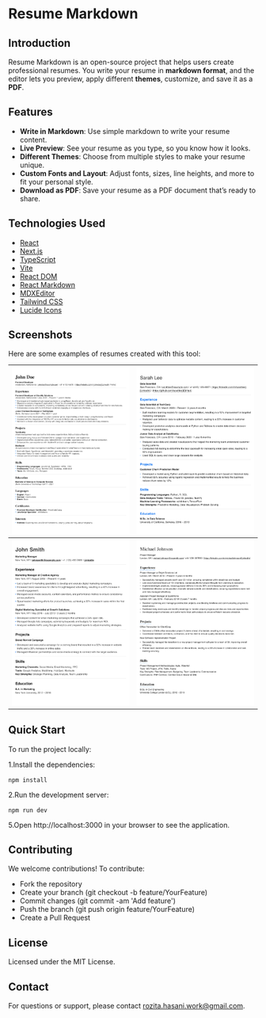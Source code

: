 # Resume Markdown

## Introduction
Resume Markdown is an open-source project that helps users create professional resumes. You write your resume in **markdown format**, and the editor lets you preview, apply different **themes**, customize, and save it as a **PDF**.

## Features
- **Write in Markdown**: Use simple markdown to write your resume content.
- **Live Preview**: See your resume as you type, so you know how it looks.
- **Different Themes**: Choose from multiple styles to make your resume unique.
- **Custom Fonts and Layout**: Adjust fonts, sizes, line heights, and more to fit your personal style.
- **Download as PDF**: Save your resume as a PDF document that’s ready to share.

## Technologies Used
- [React](https://react.dev/)
- [Next.js](https://nextjs.org/)
- [TypeScript](https://www.typescriptlang.org/)
- [Vite](https://vitejs.dev/)
- [React DOM](https://reactjs.org/docs/react-dom.html)
- [React Markdown](https://github.com/remarkjs/react-markdown)
- [MDXEditor](https://github.com/mdxeditor/editor)
- [Tailwind CSS](https://tailwindcss.com/)
- [Lucide Icons](https://lucide.dev/)

## Screenshots
Here are some examples of resumes created with this tool:

| ![Resume Example](/public/screenshots/mashhad-resume.png) | ![Resume Example](/public/screenshots/isfahan-resume.png) |
|-----------------------------------------------------------|-----------------------------------------------------------|
| ![Resume Example](/public/screenshots/tehran-resume.png)  | ![Resume Example](/public/screenshots/shiraz-resume.png)  |

## Quick Start
To run the project locally:

1.Install the dependencies:

```
npm install
```

2.Run the development server:

```
npm run dev
```

5.Open http://localhost:3000 in your browser to see the application.

## Contributing
We welcome contributions! To contribute:
- Fork the repository
- Create your branch (git checkout -b feature/YourFeature)
- Commit changes (git commit -am 'Add feature')
- Push the branch (git push origin feature/YourFeature)
- Create a Pull Request

## License
Licensed under the MIT License.

## Contact
For questions or support, please contact [rozita.hasani.work@gmail.com](mailto:rozita.hasani.work@gmail.com).